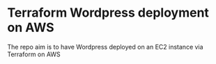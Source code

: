 # Terraform Wordpress deployment on AWS

The repo aim is to have Wordpress deployed on an EC2 instance via Terraform on AWS
